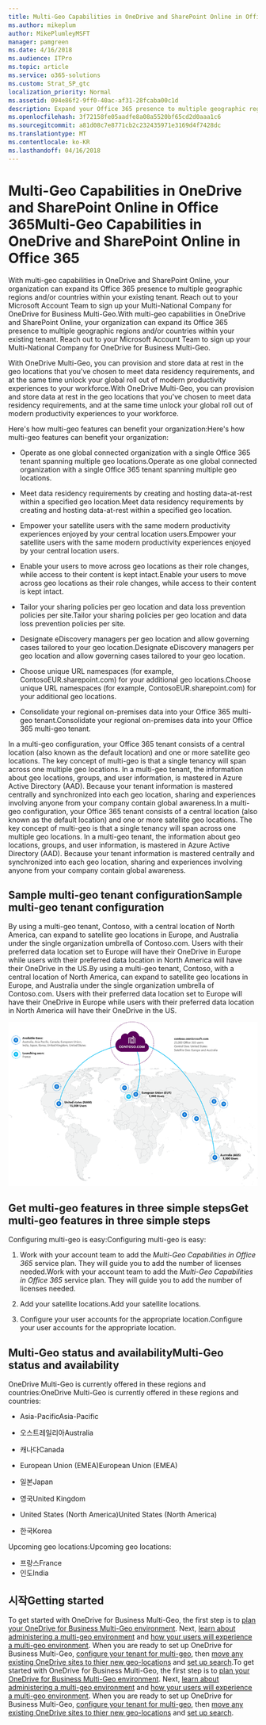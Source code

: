 ```yaml
---
title: Multi-Geo Capabilities in OneDrive and SharePoint Online in Office 365
ms.author: mikeplum
author: MikePlumleyMSFT
manager: pamgreen
ms.date: 4/16/2018
ms.audience: ITPro
ms.topic: article
ms.service: o365-solutions
ms.custom: Strat_SP_gtc
localization_priority: Normal
ms.assetid: 094e86f2-9ff0-40ac-af31-28fcaba00c1d
description: Expand your Office 365 presence to multiple geographic regions with multi-geo capabilities in OneDrive and SharePoint Online.
ms.openlocfilehash: 3f72158fe05aadfe8a08a5520bf65cd2d0aaa1c6
ms.sourcegitcommit: a81d08c7e8771cb2c232435971e3169d4f7428dc
ms.translationtype: MT
ms.contentlocale: ko-KR
ms.lasthandoff: 04/16/2018
---
```

# <a name="multi-geo-capabilities-in-onedrive-and-sharepoint-online-in-office-365"></a><span data-ttu-id="d100a-103">Multi-Geo Capabilities in OneDrive and SharePoint Online in Office 365</span><span class="sxs-lookup"><span data-stu-id="d100a-103">Multi-Geo Capabilities in OneDrive and SharePoint Online in Office 365</span></span>

<span data-ttu-id="d100a-p101">With multi-geo capabilities in OneDrive and SharePoint Online, your organization can expand its Office 365 presence to multiple geographic regions and/or countries within your existing tenant. Reach out to your Microsoft Account Team to sign up your Multi-National Company for OneDrive for Business Multi-Geo.</span><span class="sxs-lookup"><span data-stu-id="d100a-p101">With multi-geo capabilities in OneDrive and SharePoint Online, your organization can expand its Office 365 presence to multiple geographic regions and/or countries within your existing tenant. Reach out to your Microsoft Account Team to sign up your Multi-National Company for OneDrive for Business Multi-Geo.</span></span>
  
<span data-ttu-id="d100a-106">With OneDrive Multi-Geo, you can provision and store data at rest in the geo locations that you've chosen to meet data residency requirements, and at the same time unlock your global roll out of modern productivity experiences to your workforce.</span><span class="sxs-lookup"><span data-stu-id="d100a-106">With OneDrive Multi-Geo, you can provision and store data at rest in the geo locations that you've chosen to meet data residency requirements, and at the same time unlock your global roll out of modern productivity experiences to your workforce.</span></span>
  
<span data-ttu-id="d100a-107">Here's how multi-geo features can benefit your organization:</span><span class="sxs-lookup"><span data-stu-id="d100a-107">Here's how multi-geo features can benefit your organization:</span></span>
  
- <span data-ttu-id="d100a-108">Operate as one global connected organization with a single Office 365 tenant spanning multiple geo locations.</span><span class="sxs-lookup"><span data-stu-id="d100a-108">Operate as one global connected organization with a single Office 365 tenant spanning multiple geo locations.</span></span>
    
- <span data-ttu-id="d100a-109">Meet data residency requirements by creating and hosting data-at-rest within a specified geo location.</span><span class="sxs-lookup"><span data-stu-id="d100a-109">Meet data residency requirements by creating and hosting data-at-rest within a specified geo location.</span></span>
    
- <span data-ttu-id="d100a-110">Empower your satellite users with the same modern productivity experiences enjoyed by your central location users.</span><span class="sxs-lookup"><span data-stu-id="d100a-110">Empower your satellite users with the same modern productivity experiences enjoyed by your central location users.</span></span>
    
- <span data-ttu-id="d100a-111">Enable your users to move across geo locations as their role changes, while access to their content is kept intact.</span><span class="sxs-lookup"><span data-stu-id="d100a-111">Enable your users to move across geo locations as their role changes, while access to their content is kept intact.</span></span>
    
- <span data-ttu-id="d100a-112">Tailor your sharing policies per geo location and data loss prevention policies per site.</span><span class="sxs-lookup"><span data-stu-id="d100a-112">Tailor your sharing policies per geo location and data loss prevention policies per site.</span></span>
    
- <span data-ttu-id="d100a-113">Designate eDiscovery managers per geo location and allow governing cases tailored to your geo location.</span><span class="sxs-lookup"><span data-stu-id="d100a-113">Designate eDiscovery managers per geo location and allow governing cases tailored to your geo location.</span></span>
    
- <span data-ttu-id="d100a-114">Choose unique URL namespaces (for example, ContosoEUR.sharepoint.com) for your additional geo locations.</span><span class="sxs-lookup"><span data-stu-id="d100a-114">Choose unique URL namespaces (for example, ContosoEUR.sharepoint.com) for your additional geo locations.</span></span>
    
- <span data-ttu-id="d100a-115">Consolidate your regional on-premises data into your Office 365 multi-geo tenant.</span><span class="sxs-lookup"><span data-stu-id="d100a-115">Consolidate your regional on-premises data into your Office 365 multi-geo tenant.</span></span>
    
<span data-ttu-id="d100a-p102">In a multi-geo configuration, your Office 365 tenant consists of a central location (also known as the default location) and one or more satellite geo locations. The key concept of multi-geo is that a single tenancy will span across one multiple geo locations. In a multi-geo tenant, the information about geo locations, groups, and user information, is mastered in Azure Active Directory (AAD). Because your tenant information is mastered centrally and synchronized into each geo location, sharing and experiences involving anyone from your company contain global awareness.</span><span class="sxs-lookup"><span data-stu-id="d100a-p102">In a multi-geo configuration, your Office 365 tenant consists of a central location (also known as the default location) and one or more satellite geo locations. The key concept of multi-geo is that a single tenancy will span across one multiple geo locations. In a multi-geo tenant, the information about geo locations, groups, and user information, is mastered in Azure Active Directory (AAD). Because your tenant information is mastered centrally and synchronized into each geo location, sharing and experiences involving anyone from your company contain global awareness.</span></span>
  
## <a name="sample-multi-geo-tenant-configuration"></a><span data-ttu-id="d100a-120">Sample multi-geo tenant configuration</span><span class="sxs-lookup"><span data-stu-id="d100a-120">Sample multi-geo tenant configuration</span></span>

<span data-ttu-id="d100a-121">By using a multi-geo tenant, Contoso, with a central location of North America, can expand to satellite geo locations in Europe, and Australia under the single organization umbrella of Contoso.com. Users with their preferred data location set to Europe will have their OneDrive in Europe while users with their preferred data location in North America will have their OneDrive in the US.</span><span class="sxs-lookup"><span data-stu-id="d100a-121">By using a multi-geo tenant, Contoso, with a central location of North America, can expand to satellite geo locations in Europe, and Australia under the single organization umbrella of Contoso.com. Users with their preferred data location set to Europe will have their OneDrive in Europe while users with their preferred data location in North America will have their OneDrive in the US.</span></span>
  
![Map of the world, showing geo locations for Contoso and other available geo locations](images/df317ccc-2e53-411d-9211-a5aee63ca1e5.png)
  
## <a name="get-multi-geo-features-in-three-simple-steps"></a><span data-ttu-id="d100a-123">Get multi-geo features in three simple steps</span><span class="sxs-lookup"><span data-stu-id="d100a-123">Get multi-geo features in three simple steps</span></span>

<span data-ttu-id="d100a-124">Configuring multi-geo is easy:</span><span class="sxs-lookup"><span data-stu-id="d100a-124">Configuring multi-geo is easy:</span></span>
  
1. <span data-ttu-id="d100a-p103">Work with your account team to add the _Multi-Geo Capabilities in Office 365_ service plan. They will guide you to add the number of licenses needed.</span><span class="sxs-lookup"><span data-stu-id="d100a-p103">Work with your account team to add the _Multi-Geo Capabilities in Office 365_ service plan. They will guide you to add the number of licenses needed.</span></span>
    
2. <span data-ttu-id="d100a-127">Add your satellite locations.</span><span class="sxs-lookup"><span data-stu-id="d100a-127">Add your satellite locations.</span></span>
    
3. <span data-ttu-id="d100a-128">Configure your user accounts for the appropriate location.</span><span class="sxs-lookup"><span data-stu-id="d100a-128">Configure your user accounts for the appropriate location.</span></span>
    
## <a name="multi-geo-status-and-availability"></a><span data-ttu-id="d100a-129">Multi-Geo status and availability</span><span class="sxs-lookup"><span data-stu-id="d100a-129">Multi-Geo status and availability</span></span>

<span data-ttu-id="d100a-130">OneDrive Multi-Geo is currently offered in these regions and countries:</span><span class="sxs-lookup"><span data-stu-id="d100a-130">OneDrive Multi-Geo is currently offered in these regions and countries:</span></span>
  
- <span data-ttu-id="d100a-131">Asia-Pacific</span><span class="sxs-lookup"><span data-stu-id="d100a-131">Asia-Pacific</span></span>
    
- <span data-ttu-id="d100a-132">오스트레일리아</span><span class="sxs-lookup"><span data-stu-id="d100a-132">Australia</span></span>
    
- <span data-ttu-id="d100a-133">캐나다</span><span class="sxs-lookup"><span data-stu-id="d100a-133">Canada</span></span>
    
- <span data-ttu-id="d100a-134">European Union (EMEA)</span><span class="sxs-lookup"><span data-stu-id="d100a-134">European Union (EMEA)</span></span>
    
- <span data-ttu-id="d100a-135">일본</span><span class="sxs-lookup"><span data-stu-id="d100a-135">Japan</span></span>
    
- <span data-ttu-id="d100a-136">영국</span><span class="sxs-lookup"><span data-stu-id="d100a-136">United Kingdom</span></span>
    
- <span data-ttu-id="d100a-137">United States (North America)</span><span class="sxs-lookup"><span data-stu-id="d100a-137">United States (North America)</span></span>
    
- <span data-ttu-id="d100a-138">한국</span><span class="sxs-lookup"><span data-stu-id="d100a-138">Korea</span></span>
      
<span data-ttu-id="d100a-139">Upcoming geo locations:</span><span class="sxs-lookup"><span data-stu-id="d100a-139">Upcoming geo locations:</span></span>
  
- <span data-ttu-id="d100a-140">프랑스</span><span class="sxs-lookup"><span data-stu-id="d100a-140">France</span></span>
- <span data-ttu-id="d100a-141">인도</span><span class="sxs-lookup"><span data-stu-id="d100a-141">India</span></span>
    
## <a name="getting-started"></a><span data-ttu-id="d100a-142">시작</span><span class="sxs-lookup"><span data-stu-id="d100a-142">Getting started</span></span>

<span data-ttu-id="d100a-p104">To get started with OneDrive for Business Multi-Geo, the first step is to [plan your OneDrive for Business Multi-Geo environment](plan-for-multi-geo.md). Next, [learn about administering a multi-geo environment](administering-a-multi-geo-environment.md) and [how your users will experience a multi-geo environment](multi-geo-user-experience.md). When you are ready to set up OneDrive for Business Multi-Geo, [configure your tenant for multi-geo](multi-geo-tenant-configuration.md), then [move any existing OneDrive sites to thier new geo-locations](move-onedrive-between-geo-locations.md) and [set up search](configure-search-for-multi-geo.md).</span><span class="sxs-lookup"><span data-stu-id="d100a-p104">To get started with OneDrive for Business Multi-Geo, the first step is to [plan your OneDrive for Business Multi-Geo environment](plan-for-multi-geo.md). Next, [learn about administering a multi-geo environment](administering-a-multi-geo-environment.md) and [how your users will experience a multi-geo environment](multi-geo-user-experience.md). When you are ready to set up OneDrive for Business Multi-Geo, [configure your tenant for multi-geo](multi-geo-tenant-configuration.md), then [move any existing OneDrive sites to thier new geo-locations](move-onedrive-between-geo-locations.md) and [set up search](configure-search-for-multi-geo.md).</span></span>
